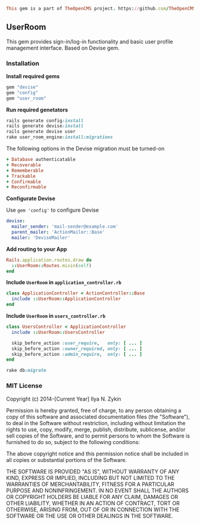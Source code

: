 ```ruby
This gem is a part of TheOpenCMS project. https://github.com/TheOpenCMS
```

## UserRoom

This gem provides sign-in/log-in functionality and basic user profile management interface. Based on Devise gem.

### Installation

**Install required gems**

```ruby
gem "devise"
gem "config"
gem "user_room"
```

**Run required genetators**

```ruby
rails generate config:install
rails generate devise:install
rails generate devise user
rake user_room_engine:install:migrations
```

The following options in the Devise migration must be turned-on

```ruby
+ Database authenticatable
+ Recoverable
+ Rememberable
+ Trackable
+ Confirmable
+ Reconfirmable
```

**Configurate Devise**

Use `gem 'config'` to configure Devise

```yml
devise:
  mailer_sender: 'mail-sender@example.com'
  parent_mailer: 'ActionMailer::Base'
  mailer: 'DeviseMailer'
```

**Add routing to your App**

```ruby
Rails.application.routes.draw do
  ::UserRoom::Routes.mixin(self)
end
```

**Include `UserRoom` in `application_controller.rb`**

```ruby
class ApplicationController < ActionController::Base
  include ::UserRoom::ApplicationController
end
```

**Include `UserRoom` in `users_controller.rb`**

```ruby
class UsersController < ApplicationController
  include ::UserRoom::UsersController

  skip_before_action :user_require,   only: [ ... ]
  skip_before_action :owner_required, only: [ ... ]
  skip_before_action :admin_require,  only: [ ... ]
end
```

```ruby
rake db:migrate
```

### MIT License

Copyright (c) 2014-[Current Year] Ilya N. Zykin

Permission is hereby granted, free of charge, to any person obtaining a copy of this software and associated documentation files (the "Software"), to deal in the Software without restriction, including without limitation the rights to use, copy, modify, merge, publish, distribute, sublicense, and/or sell copies of the Software, and to permit persons to whom the Software is furnished to do so, subject to the following conditions:

The above copyright notice and this permission notice shall be included in all copies or substantial portions of the Software.

THE SOFTWARE IS PROVIDED "AS IS", WITHOUT WARRANTY OF ANY KIND, EXPRESS OR IMPLIED, INCLUDING BUT NOT LIMITED TO THE WARRANTIES OF MERCHANTABILITY, FITNESS FOR A PARTICULAR PURPOSE AND NONINFRINGEMENT. IN NO EVENT SHALL THE AUTHORS OR COPYRIGHT HOLDERS BE LIABLE FOR ANY CLAIM, DAMAGES OR OTHER LIABILITY, WHETHER IN AN ACTION OF CONTRACT, TORT OR OTHERWISE, ARISING FROM, OUT OF OR IN CONNECTION WITH THE SOFTWARE OR THE USE OR OTHER DEALINGS IN THE SOFTWARE.
